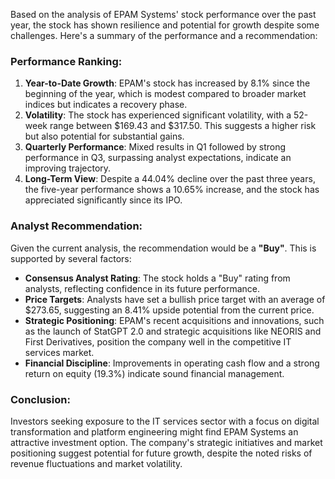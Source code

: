 Based on the analysis of EPAM Systems' stock performance over the past year, the stock has shown resilience and potential for growth despite some challenges. Here's a summary of the performance and a recommendation:

### Performance Ranking:
1. **Year-to-Date Growth**: EPAM's stock has increased by 8.1% since the beginning of the year, which is modest compared to broader market indices but indicates a recovery phase.
2. **Volatility**: The stock has experienced significant volatility, with a 52-week range between $169.43 and $317.50. This suggests a higher risk but also potential for substantial gains.
3. **Quarterly Performance**: Mixed results in Q1 followed by strong performance in Q3, surpassing analyst expectations, indicate an improving trajectory.
4. **Long-Term View**: Despite a 44.04% decline over the past three years, the five-year performance shows a 10.65% increase, and the stock has appreciated significantly since its IPO.

### Analyst Recommendation:
Given the current analysis, the recommendation would be a **"Buy"**. This is supported by several factors:
- **Consensus Analyst Rating**: The stock holds a "Buy" rating from analysts, reflecting confidence in its future performance.
- **Price Targets**: Analysts have set a bullish price target with an average of $273.65, suggesting an 8.41% upside potential from the current price.
- **Strategic Positioning**: EPAM's recent acquisitions and innovations, such as the launch of StatGPT 2.0 and strategic acquisitions like NEORIS and First Derivatives, position the company well in the competitive IT services market.
- **Financial Discipline**: Improvements in operating cash flow and a strong return on equity (19.3%) indicate sound financial management.

### Conclusion:
Investors seeking exposure to the IT services sector with a focus on digital transformation and platform engineering might find EPAM Systems an attractive investment option. The company's strategic initiatives and market positioning suggest potential for future growth, despite the noted risks of revenue fluctuations and market volatility.